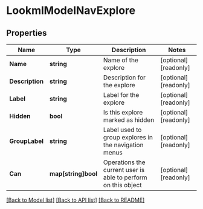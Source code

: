 # LookmlModelNavExplore

## Properties

Name | Type | Description | Notes
------------ | ------------- | ------------- | -------------
**Name** | **string** | Name of the explore | [optional] [readonly] 
**Description** | **string** | Description for the explore | [optional] [readonly] 
**Label** | **string** | Label for the explore | [optional] [readonly] 
**Hidden** | **bool** | Is this explore marked as hidden | [optional] [readonly] 
**GroupLabel** | **string** | Label used to group explores in the navigation menus | [optional] [readonly] 
**Can** | **map[string]bool** | Operations the current user is able to perform on this object | [optional] [readonly] 

[[Back to Model list]](../README.md#documentation-for-models) [[Back to API list]](../README.md#documentation-for-api-endpoints) [[Back to README]](../README.md)


